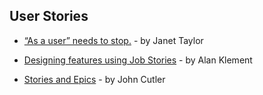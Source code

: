 ## User Stories

- [“As a user” needs to stop.](https://blog.prototypr.io/stop-it-with-as-a-user-5feb9b38d920) - by Janet Taylor

- [Designing features using Job Stories](https://blog.intercom.com/using-job-stories-design-features-ui-ux/) - by Alan Klement

- [Stories and Epics](https://hackernoon.com/stories-vs-epics-d773118420d2) - by John Cutler
